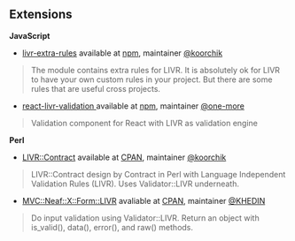## Extensions

**JavaScript**

* [livr-extra-rules](https://github.com/koorchik/js-livr-extra-rules) available at [npm](https://www.npmjs.com/package/livr-extra-rules), maintainer [@koorchik](https://github.com/koorchik)

> The module contains extra rules for LIVR. It is absolutely ok for LIVR to have your own custom rules in your project. But there are some rules that are useful cross projects.

* [react-livr-validation ](https://github.com/one-more/react-livr-validation) available at [npm](https://www.npmjs.com/package/react-livr-validation), maintainer [@one-more](https://github.com/one-more)

> Validation component for React with LIVR as validation engine

**Perl**

* [LIVR::Contract](https://github.com/koorchik/LIVR-Contract) available at [CPAN](https://metacpan.org/pod/LIVR::Contract), maintainer [@koorchik](https://github.com/koorchik)

> LIVR::Contract design by Contract in Perl with Language Independent Validation Rules (LIVR). Uses Validator::LIVR underneath.

* [MVC::Neaf::X::Form::LIVR](https://metacpan.org/pod/MVC::Neaf::X::Form::LIVR) avaliable at [CPAN](https://metacpan.org/pod/MVC::Neaf::X::Form::LIVR), maintainer [@KHEDIN](https://metacpan.org/author/KHEDIN)

> Do input validation using Validator::LIVR. Return an object with is_valid(), data(), error(), and raw() methods.